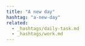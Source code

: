 ```yaml
---
title: "A new day"
hashtag: "a-new-day"
related:
  - _hashtags/daily-task.md
  - _hashtags/work.md
---
```

